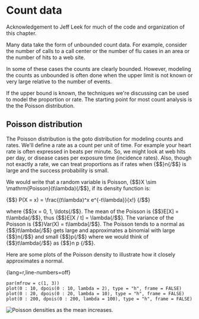 # Count data
Acknowledgement to Jeff Leek for much of the code and organization of this chapter.

Many data take the form of unbounded count
data. For example, consider the number of calls
to a call center or the number of flu cases
in an area or the number of hits to a web site.

In some of these cases the counts are clearly
bounded. However, modeling the counts as unbounded
is often done when the upper limit is not known
or very large relative to the number of events.

If the upper bound is known, the techniques we're
discussing can be used to model the proportion or
rate. The
starting point for most count analysis is the
the Poisson distribution.


## Poisson distribution

The Poisson distribution is the goto distribution for modeling
counts and rates. We'll define a rate as a count per unit of time.
For example your heart rate is often expressed in beats per minute.
So, we might look at web hits per day, or disease cases per
exposure time (incidence rates). Also, though not exactly a rate,
we can treat proportions as if rates when {$$}n{/$$} is large
and the success probability is small.

We would write that a random variable is Poisson,
{$$}X \sim \mathrm{Poisson}(t\lambda){/$$}, if its density function is:

{$$}
P(X = x) = \frac{(t\lambda)^x e^{-t\lambda}}{x!}
{/$$}

where {$$}x = 0, 1, \ldots{/$$}. The
mean of the Poisson is {$$}E[X] = t\lambda{/$$}, thus {$$}E[X / t] = \lambda{/$$}.
The variance of the Poisson is {$$}Var(X) = t\lambda{/$$}.
The Poisson tends to a normal as {$$}t\lambda{/$$} gets large and
approximates a binomial with large {$$}n{/$$} and small {$$}p{/$$}
where we would think of {$$}t\lambda{/$$} as {$$}n p {/$$}.

Here are some plots of the Poisson density to illustrate
how it closely approximates a normal.

{lang=r,line-numbers=off}
~~~
par(mfrow = c(1, 3))
plot(0 : 10, dpois(0 : 10, lambda = 2), type = "h", frame = FALSE)
plot(0 : 20, dpois(0 : 20, lambda = 10), type = "h", frame = FALSE)
plot(0 : 200, dpois(0 : 200, lambda = 100), type = "h", frame = FALSE)
~~~

![Poisson densities as the mean increases.](figures/simPois.png)


<!--
## Poisson distribution

Let's analyze some data using the Poisson distribution.
Consider the daily counts to Jeff Leek's web site: [http://biostat.jhsph.edu/~jleek/](http://biostat.jhsph.edu/~jleek/)

We're interested in the number of hits per day.
Since the unit of time is always one day, set {$$}t = 1{/$$} and then
the Poisson mean is interpreted as web hits per day.
If we set {$$}t = 24{/$$} then our Poisson rate
would be interpreted as web hits per hour.

Let's load the data:
{lang=r, line-numbers=off}
~~~
> download.file("https://dl.dropboxusercontent.com/u/7710864/data/gaData.rda",destfile="./data/gaData.rda",method="curl")
> load("./data/gaData.rda")
> gaData$julian = julian(gaData$date)
> head(gaData)
        date visits simplystats julian
1 2011-01-01      0           0  14975
2 2011-01-02      0           0  14976
3 2011-01-03      0           0  14977
4 2011-01-04      0           0  14978
5 2011-01-05      0           0  14979
6 2011-01-06      0           0  14980

> plot(gaData$julian,gaData$visits,pch=19,col="darkgrey",xlab="Julian",ylab="Visits")
~~~

![Plot of the count of web hits by day.](images/count1.png)



## Linear regression

We could try to fit the data with linear regression.
This is an often reasonable thing to do. Specifically,
we would start with the model

{$$} Y_i = \beta_0 + beta_1 x_i + \epsilon_i {/$$}

where {$$}Y_i{/$$} is the number of web hits on day i
and {$$}x_i{/$$} is the day (expressed as a Julian
date, the number of days since January 1st, 1970).

This model isn't anywhere near as objectionable as when applied in
the binary case. Two sticking points remain. First, the
response is a count and thus is non-negative, while our model
doesn't acknowledge that. Secondly, the errors are typically
assumed Gaussian, which is not an accurate approximation for
small counts. As the counts get larger, straight application of
linear or multivariable regression models becomes more compelling.


```r
> plot(gaData$julian,gaData$visits,pch=19,col="darkgrey",xlab="Julian",ylab="Visits")
> lm1 = lm(gaData$visits ~ gaData$julian)
> abline(lm1,col="red",lwd=3)
```

![Plot of the data plus the fitted line.](images/count2.png)

The non-negativity could be handled by a (natural)
log transformation of
the outcome. The log has a special interpretation with respect
to regression, so we cover it here. First, there is the issue of
zero counts (which can't be logged). Often a +1 is added to
all data before taking the log, a reasonable solution but
one that harms the nice interpretation properties of the log.
Secondly, a square root or cube root
transformation is often applied (which works just fine on zeros).
While correcting nicely for skewness, this approach the issue
of losing the nice interpretation of logs. Thus for the time being,
let's assume no zero counts in the discussion.

Consider now the model:

{$$} \log(Y_i) = \beta_0 + \beta_1 x_i + \epsilon_i {/$$}

The quantity {$$}e^{E[\log(Y)]}{/$$} geometric mean of {$$}Y{/$$}.
When you take the natural log of outcomes and fit a regression model, your exponentiated coefficients estimate things about geometric means.
Thus our {$$}e^{\beta_0}{/$$} is the geometric mean hits on
day 0 while {$$}e^{\beta_1}{/$$} is the relative increase or
decrease in hits going from one day to the next.

Let's try this briefly with Jeff's data.

{lang=r,line-numbers=off}
~~~
> round(exp(coef(lm(I(log(gaData$visits + 1)) ~ gaData$julian))), 5)
  (Intercept) gaData$julian
        0.000         1.002
~~~

Thus our model estimates a 0.2% increase in geometric mean
daily web hits each day. What's nice about the geometric mean is it's
a multiplicative quantity. In this case it make sense to think
multiplicatively, as we would very naturally think in the terms
of percent increases or decreases in the daily rate of web traffic.

## Poisson regression

Poisson regression is similar to logging the outcome. However, instead
we log the model
mean exactly as in the binary chapter where we logged the  modeled odds.
This takes care of the problem of zero counts elegantly.

Consider a model where we assume that {$$}Y_i \sim \mbox{Poisson}(\mu_i){/$$}.
annd

{$$}
\log(E[Y_i ~|~ X_i = x_i]) = \log(\mu_i) = \beta_0 + \beta_1 x_i
{/$$}

Note that we're not logging the outcome, we're logging the assumed mean
in the model.

We interpret our coefficients as follows.
{$$}e^\beta_0{\$$} is the expected mean of the outcome when {$$}x_i = 0{/$$}.
Using the relationship:

{$$}
\frac{E[Y_i ~|~ X_i = x_i+1]}{E[Y_i ~|~ X_i = x_i]} = e^{\beta_1}
{/$$}

we interpret {$$}e^\beta_1{\$$} as the expected relative increase in the
outcome for a unit change in the regressor. If there's more than one
regressor in the model, then the coefficients are interpreted in the terms
of the other regressors being held fixed.

Let's try it in R for Jeff's data:


{lang=r,line-numbers=off}
~~~
> plot(gaData$julian,gaData$visits,pch=19,col="darkgrey",xlab="Julian",ylab="Visits")
> glm1 = glm(gaData$visits ~ gaData$julian,family="poisson")
> abline(lm1,col="red",lwd=3); lines(gaData$julian,glm1$fitted,col="blue",lwd=3)
~~~

![Data with fitted Poisson regression line.](images/count3.png)

## Mean-variance relationship

The Poisson model suggest a specific relationship between the mean and
the variance. Specifically, if {$$}Y_i \sim \mbox{Poisson}(\mu_i){/$$},
then {$$}E[Y_i] = \mathrm{Var}(Y_i){/$$}. We can often check whether or
not this relationship apparently holds. For example, we can plot the
fitted values (estimates {$$}E[Y_i]{/$$}) by generalized version of residuals
for Poisson models. Bins of the

{lang=r,line-numbers=off}
~~~
> plot(glm1$fitted,glm1$residuals,pch=19,col="grey",ylab="Residuals",xlab="Fitted")
~~~

![Plot of the fitted means versus the residuals.](images/count3.png)

There are several methods for dealing with data that, while being
counts, do not follow the mean variance relationship assumed by the
Poisson model. Perhaps the easiest is to assume a so-called quasi-Poisson
model. This is from the idea of quasi-likelihood. Here, the model is
extended to have the variance be a constant (non-fixed) multiple
of the mean. A very related approach are so-called negative binomial
models. These models typically assume a more general mean/variance
relationship.

Other approaches directly model the mean/variance
relationship or rely on asymptotics to be robust to the assumption.
We omit a full discussion of general of methods for addressing complex
mean variance relationships and simply show a quasi-Poisson fit for the
data of this chapter.

{lang=r,line-numbers=off}
~~~
> glm2 = glm(visits ~ julian,family="quasipoisson", data = gaData)
#
# Confidence interval expressed as a percentage
> 100 * (exp(confint(glm2)) - 1)[2,]
Waiting for profiling to be done...
                   2.5 %       97.5 %
julian         0.2072924    0.2520376
#
# As compared to the standard Poisson interval
> 100 * (exp(confint(glm1)) - 1)[2,]
Waiting for profiling to be done...
                   2.5 %       97.5 %
julian         0.2192443    0.2399335
~~~

In this case the distinction between the intervals is minimal. Again,
we reiterate that this only pursues one direction of model departure.

## Rates

We fit rates or proportions in Poisson models by including the temporal or sample
size component as a (natural) log offset in the model specification.
Recall that {$$}Y_i{/$$} was the number of web hits. Let {$$}W_i{/$$}
be the number of hits directed to the site from the Simply Statistics
BLOG site.

Consider the model where

{$$} W_i \sim \mbox{Poisson}(\mu_i) {/$$}

so that

{$$} \log(\mu_i) = \beta_0 + \beta_1 x_i + \log(Y_i) {/$$}

This is a model for the proportion in the sense that {$$}\mu_i{/$$} is the
expected count and our model is:

{$$}
\log(\mu_i / Y_i) = \beta_0 + \beta_1 x_i
{/$$}


In this case we were interested in a proportion. If our interest was in
rates, counts over a time period, such as incident rate (cases per time at risk),
the time variable would be included as the offset.

```r
glm3 = glm(simplystats ~ julian(gaData$date),offset=log(visits+1),
            family="poisson",data=gaData)
plot(julian(gaData$date),glm3$fitted,col="blue",pch=19,xlab="Date",ylab="Fitted Counts")
points(julian(gaData$date),glm1$fitted,col="red",pch=19)
```

![Plot of the fitted rates.](images/count5.png)
-->
